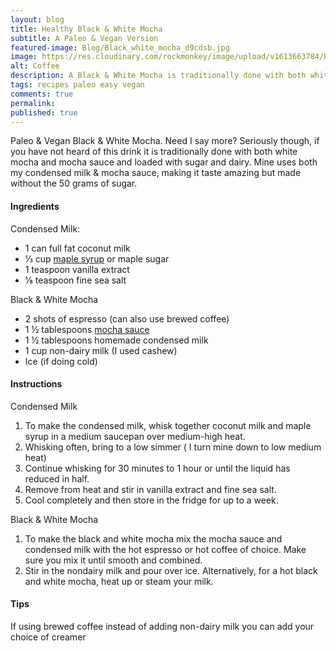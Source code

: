 ```yaml
---
layout: blog
title: Healthy Black & White Mocha
subtitle: A Paleo & Vegan Version
featured-image: Blog/Black_white_mocha_d9cdsb.jpg
image: https://res.cloudinary.com/rockmonkey/image/upload/v1613663784/Blog/Black_white_mocha_d9cdsb.jpg
alt: Coffee
description: A Black & White Mocha is traditionally done with both white mocha and mocha sauce and loaded with sugar and dairy. Mine uses both my condensed milk & mocha sauce, making it taste amazing but made without the 50 grams of sugar!
tags: recipes paleo easy vegan
comments: true
permalink:
published: true
---
```

Paleo & Vegan Black & White Mocha. Need I say more? Seriously though, if you have not heard of this drink it is traditionally done with both white mocha and mocha sauce and loaded with sugar and dairy. Mine uses both my condensed milk & mocha sauce, making it taste amazing but made without the 50 grams of sugar.

#### Ingredients
Condensed Milk:
* 1 can full fat coconut milk
* ⅓ cup [maple syrup](https://www.amazon.com/gp/product/B074V3V186/ref=as_li_qf_asin_il_tl?ie=UTF8&tag=h3withlaura-20&creative=9325&linkCode=as2&creativeASIN=B074V3V186&linkId=c795a8d456d528de71906d10bbc46d47) or maple sugar
* 1 teaspoon vanilla extract
* ⅛ teaspoon fine sea salt

Black & White Mocha
* 2 shots of espresso (can also use brewed coffee)
* 1 ½ tablespoons [mocha sauce](https://h3withlaura.com/2020/05/23/refined-sugar-free-mocha-sauce/)
* 1 ½ tablespoons homemade condensed milk
* 1 cup non-dairy milk (I used cashew)
* Ice (if doing cold)


#### Instructions
Condensed Milk
1. To make the condensed milk, whisk together coconut milk and maple syrup in a medium saucepan over medium-high heat.
2. Whisking often, bring to a low simmer ( I turn mine down to low medium heat)
3. Continue whisking for 30 minutes to 1 hour or until the liquid has reduced in half.
4. Remove from heat and stir in vanilla extract and fine sea salt.
5. Cool completely and then store in the fridge for up to a week.

Black & White Mocha
1. To make the black and white mocha mix the mocha sauce and condensed milk with the hot espresso or hot coffee of choice. Make sure you mix it until smooth and combined.
2. Stir in the nondairy milk and pour over ice. Alternatively, for a hot black and white mocha, heat up or steam your milk.


#### Tips
If using brewed coffee instead of adding non-dairy milk you can add your choice of creamer
